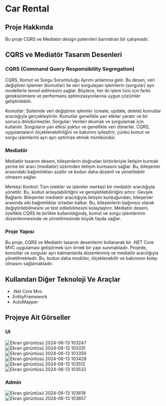 # Car Rental

## Proje Hakkında
Bu proje CQRS ve Mediator design paternleri barındıran bir çalışmadır.

## CQRS ve Mediatör Tasarım Desenleri
### CQRS (Command Query Responsibility Segregation)
CQRS, Komut ve Sorgu Sorumluluğu Ayrımı anlamına gelir. Bu desen, veri değiştiren işlemler (komutlar) ile veri sorgulayan işlemlerin (sorgular) ayrı modellerle temsil edilmesini sağlar. Böylece, her iki işlem türü için farklı gereksinimlere ve performans optimizasyonlarına uygun çözümler geliştirilebilir.

Komutlar: Sistemde veri değiştiren işlemler (create, update, delete) komutlar aracılığıyla gerçekleştirilir. Komutlar genellikle yan etkiler yaratır ve bir sonucu döndürmezler.
Sorgular: Verileri okumak ve sorgulamak için kullanılır. Sorguların yan etkisi yoktur ve genellikle veri dönerler.
CQRS, uygulamaların ölçeklenebilirliğini ve bakımını iyileştirir, çünkü komut ve sorgu işlemlerini ayrı ayrı optimize etmek mümkündür.

### Mediatör
Mediatör tasarım deseni, bileşenlerin doğrudan birbirleriyle iletişim kurmak yerine bir aracı (mediatör) üzerinden iletişim kurmasını sağlar. Bu, bileşenler arasındaki bağımlılıkları azaltır ve kodun daha düzenli ve yönetilebilir olmasını sağlar.

Merkezi Kontrol: Tüm istekler ve işlemler merkezi bir mediatör aracılığıyla yönetilir. Bu, kodun anlaşılabilirliğini ve genişletilebilirliğini artırır.
Gevşek Bağlantı: Bileşenler mediatör aracılığıyla iletişim kurduğundan, bileşenler arasında sıkı bağımlılıklar ortadan kalkar. Bu, bileşenlerin bağımsız olarak değiştirilebilmesini ve test edilebilmesini kolaylaştırır.
Mediatör deseni, özellikle CQRS ile birlikte kullanıldığında, komut ve sorgu işlemlerinin düzenlenmesinde ve yönetilmesinde büyük fayda sağlar.

### Proje Yapısı
Bu proje, CQRS ve Mediatör tasarım desenlerini kullanarak bir .NET Core MVC uygulaması geliştirmek için örnek bir yapı sunmaktadır. Projede, komutlar ve sorgular ayrı katmanlarda düzenlenmiş ve mediatör aracılığıyla yönetilmektedir. Bu, kodun daha modüler, ölçeklenebilir ve bakımının kolay olmasını sağlamaktadır.

## Kullanılan Diğer Teknoloji Ve Araçlar
- .Net Core Mvc
- EntityFramework
- AutoMapper

## Projeye Ait Görseller

### UI

![Ekran görüntüsü 2024-06-13 103247](https://github.com/Yahyaygmr/CarRentCM-P7/assets/101245826/0cb127ef-c675-4dce-800d-8c229d912541)
![Ekran görüntüsü 2024-06-13 103331](https://github.com/Yahyaygmr/CarRentCM-P7/assets/101245826/c64eab41-86ee-42b4-a6b6-c0973098945c)
![Ekran görüntüsü 2024-06-13 103359](https://github.com/Yahyaygmr/CarRentCM-P7/assets/101245826/6792555e-c5d2-46f0-b5ad-c5b23c4ea4af)
![Ekran görüntüsü 2024-06-13 103428](https://github.com/Yahyaygmr/CarRentCM-P7/assets/101245826/4ebe7eb6-e3c9-41fd-b218-4144c6a72bb4)
![Ekran görüntüsü 2024-06-13 103512](https://github.com/Yahyaygmr/CarRentCM-P7/assets/101245826/07b841c0-ff4d-4085-8b0e-f3339edef309)
![Ekran görüntüsü 2024-06-13 103532](https://github.com/Yahyaygmr/CarRentCM-P7/assets/101245826/3a17ad84-ac51-40ec-b28d-d9378f524109)

### Admin

![Ekran görüntüsü 2024-06-13 103619](https://github.com/Yahyaygmr/CarRentCM-P7/assets/101245826/ad74e66e-e09f-4ca7-9030-bf800a7d4957)
![Ekran görüntüsü 2024-06-13 103657](https://github.com/Yahyaygmr/CarRentCM-P7/assets/101245826/6e0daca1-7fa7-4cc6-b6a0-f123c523b8cc)

